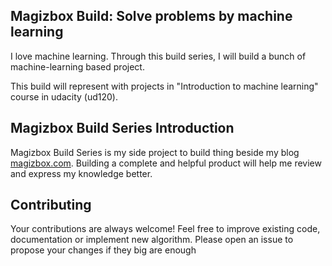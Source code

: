 ## Magizbox Build: Solve problems by machine learning 

I love machine learning. Through this build series, I will build a bunch of machine-learning based project.
 
This build will represent with projects in "Introduction to machine learning" course in udacity (ud120).

## Magizbox Build Series Introduction

Magizbox Build Series is my side project to build thing beside my blog [magizbox.com](http://magizbox.com). Building a complete and helpful product will help me review and express my knowledge better.

## Contributing

Your contributions are always welcome!
Feel free to improve existing code, documentation or implement new algorithm.
Please open an issue to propose your changes if they big are enough

